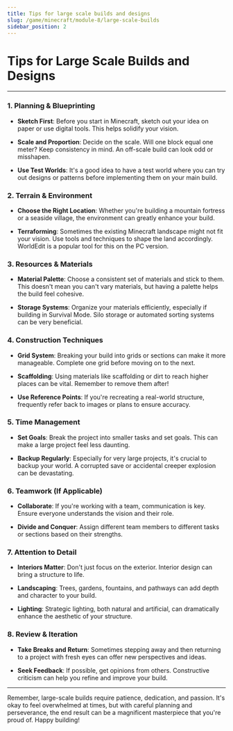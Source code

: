 ```yaml
---
title: Tips for large scale builds and designs
slug: /game/minecraft/module-8/large-scale-builds
sidebar_position: 2
---
```



# Tips for Large Scale Builds and Designs

---

### **1. Planning & Blueprinting**

* **Sketch First**: Before you start in Minecraft, sketch out your idea on paper or use digital tools. This helps solidify your vision.

* **Scale and Proportion**: Decide on the scale. Will one block equal one meter? Keep consistency in mind. An off-scale build can look odd or misshapen.

* **Use Test Worlds**: It's a good idea to have a test world where you can try out designs or patterns before implementing them on your main build.

### **2. Terrain & Environment**

* **Choose the Right Location**: Whether you're building a mountain fortress or a seaside village, the environment can greatly enhance your build.

* **Terraforming**: Sometimes the existing Minecraft landscape might not fit your vision. Use tools and techniques to shape the land accordingly. WorldEdit is a popular tool for this on the PC version.

### **3. Resources & Materials**

* **Material Palette**: Choose a consistent set of materials and stick to them. This doesn't mean you can't vary materials, but having a palette helps the build feel cohesive.

* **Storage Systems**: Organize your materials efficiently, especially if building in Survival Mode. Silo storage or automated sorting systems can be very beneficial.

### **4. Construction Techniques**

* **Grid System**: Breaking your build into grids or sections can make it more manageable. Complete one grid before moving on to the next.

* **Scaffolding**: Using materials like scaffolding or dirt to reach higher places can be vital. Remember to remove them after!

* **Use Reference Points**: If you're recreating a real-world structure, frequently refer back to images or plans to ensure accuracy.

### **5. Time Management**

* **Set Goals**: Break the project into smaller tasks and set goals. This can make a large project feel less daunting.

* **Backup Regularly**: Especially for very large projects, it's crucial to backup your world. A corrupted save or accidental creeper explosion can be devastating.

### **6. Teamwork (If Applicable)**

* **Collaborate**: If you're working with a team, communication is key. Ensure everyone understands the vision and their role.

* **Divide and Conquer**: Assign different team members to different tasks or sections based on their strengths.

### **7. Attention to Detail**

* **Interiors Matter**: Don't just focus on the exterior. Interior design can bring a structure to life.

* **Landscaping**: Trees, gardens, fountains, and pathways can add depth and character to your build.

* **Lighting**: Strategic lighting, both natural and artificial, can dramatically enhance the aesthetic of your structure.

### **8. Review & Iteration**

* **Take Breaks and Return**: Sometimes stepping away and then returning to a project with fresh eyes can offer new perspectives and ideas.

* **Seek Feedback**: If possible, get opinions from others. Constructive criticism can help you refine and improve your build.

---

Remember, large-scale builds require patience, dedication, and passion. It's okay to feel overwhelmed at times, but with careful planning and perseverance, the end result can be a magnificent masterpiece that you're proud of. Happy building!